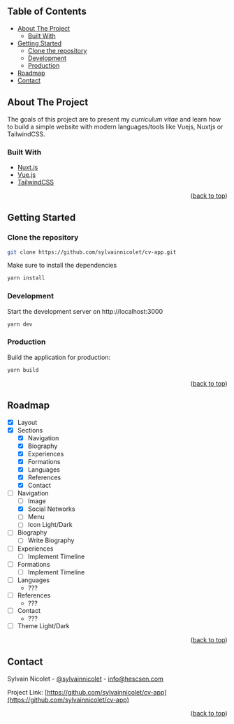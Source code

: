 <!-- TABLE OF CONTENTS -->

## Table of Contents
<ul>
<li>
  <a href="#about-the-project">About The Project</a>
  <ul>
    <li><a href="#built-with">Built With</a></li>
  </ul>
</li>
<li>
  <a href="#getting-started">Getting Started</a>
  <ul>
    <li><a href="#clone-the-repository">Clone the repository</a></li>
    <li><a href="#development">Development</a></li>
    <li><a href="#production">Production</a></li>
  </ul>
</li>
<li><a href="#roadmap">Roadmap</a></li>
<li><a href="#contact">Contact</a></li>
</ul>


<!-- ABOUT THE PROJECT -->
## About The Project

The goals of this project are to present my *curriculum vitae* and learn how to build a simple website with modern languages/tools like Vuejs, Nuxtjs or TailwindCSS.

### Built With

* [Nuxt.js](https://nuxtjs.org/)
* [Vue.js](https://vuejs.org/)
* [TailwindCSS](https://tailwindcss.com/)

<p align="right">(<a href="#top">back to top</a>)</p>



<!-- GETTING STARTED -->
## Getting Started

### Clone the repository
   ```sh
   git clone https://github.com/sylvainnicolet/cv-app.git
   ```

Make sure to install the dependencies
```bash
yarn install
```

### Development
Start the development server on http://localhost:3000
```bash
yarn dev
```

### Production
Build the application for production:
```bash
yarn build
```

<p align="right">(<a href="#top">back to top</a>)</p>

<!-- ROADMAP -->
## Roadmap

- [x] Layout
- [x] Sections
  - [x] Navigation
  - [x] Biography
  - [x] Experiences
  - [x] Formations
  - [x] Languages
  - [x] References
  - [x] Contact
- [ ] Navigation
  - [ ] Image
  - [x] Social Networks
  - [ ] Menu
  - [ ] Icon Light/Dark
- [ ] Biography
  - [ ] Write Biography
- [ ] Experiences
  - [ ] Implement Timeline
- [ ] Formations
  - [ ] Implement Timeline
- [ ] Languages
  - ???
- [ ] References
  - ???
- [ ] Contact
  - ???
- [ ] Theme Light/Dark

<p align="right">(<a href="#top">back to top</a>)</p>

<!-- CONTACT -->
## Contact

Sylvain Nicolet - [@sylvainnicolet](https://www.linkedin.com/in/sylvainnicolet/) - info@hescsen.com

Project Link: [https://github.com/sylvainnicolet/cv-app](https://github.com/sylvainnicolet/cv-app)

<p align="right">(<a href="#top">back to top</a>)</p>